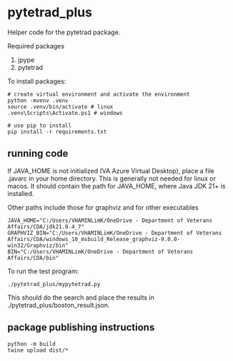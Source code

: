 # pytetrad_plus

Helper code for the pytetrad package.

Required packages
1. jpype
2. pytetrad

To install packages:
```
# create virtual environment and activate the environment
python -mvenv .venv
source .venv/bin/activate # linux
.venv\Scripts\Activate.ps1 # windows

# use pip to install
pip install -r requirements.txt
```

## running code

If JAVA_HOME is not initialized (VA Azure Virtual Desktop), place a file .javarc in your home directory. This is generally not needed
for linux or macos.
It should contain the path for JAVA_HOME, where Java JDK 21+ is installed.

Other paths include those for graphviz and for other executables

```
JAVA_HOME="C:/Users/VHAMINLimK/OneDrive - Department of Veterans Affairs/CDA/jdk21.0.4_7"
GRAPHVIZ_BIN="C:/Users/VHAMINLimK/OneDrive - Department of Veterans Affairs/CDA/windows_10_msbuild_Release_graphviz-9.0.0-win32/Graphviz/bin"
BIN="C:/Users/VHAMINLimK/OneDrive - Department of Veterans Affairs/CDA/bin"

```
To run the test program:
```
./pytetrad_plus/mypytetrad.py
```

This should do the search and place the results in ./pytetrad_plus/boston_result.json.

## package publishing instructions

```
python -m build
twine upload dist/*
```